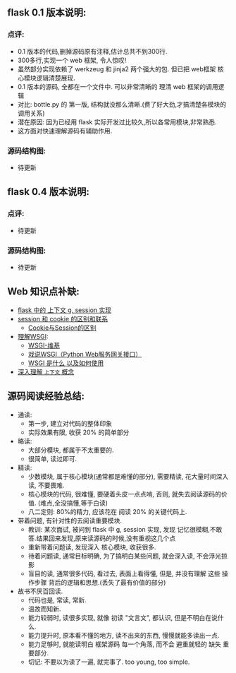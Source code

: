 
## flask 0.1 版本说明:

### 点评:

- 0.1 版本的代码,删掉源码原有注释,估计总共不到300行.
- 300多行,实现一个 web 框架, 令人惊叹!
- 虽然部分实现依赖了 werkzeug 和 jinja2 两个强大的包. 但已把 web框架 核心模块逻辑清楚展现.
- 0.1 版本的源码, 全都在一个文件中. 可以非常清晰的 理清 web 框架的调用逻辑
- 对比: bottle.py 的 第一版, 结构就没那么清晰.(费了好大劲,才搞清楚各模块的调用关系)
- 潜在原因: 因为已经用 flask 实际开发过比较久,所以各常用模块,非常熟悉.
- 这方面对快速理解源码有辅助作用.

### 源码结构图:

- 待更新


## flask 0.4 版本说明:

### 点评:

- 待更新


### 源码结构图:

- 待更新



## Web 知识点补缺:

- [flask 中的 上下文 g, session 实现]()
- [session 和 cookie 的区别和联系]()
    - [Cookie与Session的区别](http://www.lai18.com/content/407204.html)
- [理解WSGI]():
    - [WSGI-维基](https://zh.wikipedia.org/wiki/Web%E6%9C%8D%E5%8A%A1%E5%99%A8%E7%BD%91%E5%85%B3%E6%8E%A5%E5%8F%A3)
    - [戏说WSGI（Python Web服务网关接口）](http://www.cnblogs.com/holbrook/archive/2012/02/25/2357337.html)
    - [WSGI 是什么 以及如何使用](http://zsl-oo7.blog.163.com/blog/static/353297032013111510441430/)
- [深入理解 `上下文` 概念]()


## 源码阅读经验总结:

- 通读:
    - 第一步, 建立对代码的整体印象
    - 实际效果有限, 收获 20% 的简单部分
- 略读:
    - 大部分模块, 都属于不太重要的. 
    - 很简单, 读过即可.
- 精读:
    - 少数模块, 属于核心模块(通常都是难懂的部分), 需要精读, 花大量时间深入读, 不要畏难.
    - 核心模块的代码, 很难懂, 要硬着头皮一点点啃, 否则, 就失去阅读源码的价值. (难点,全没搞懂,等于白读)
    - 八二定则: 80%的精力, 应该花在 阅读 20% 的关键代码上.
- 带着问题, 有针对性的去阅读重要模块.
    - 教训: 某次面试, 被问到 flask 中 g, session 实现, 发现 记忆很模糊,不敢答.结果回来发现,原来读源码的时候,没有重视这几个点
    - 重新带着问题读, 发现深入 核心模块, 收获很多.
    - 待着问题读, 通常目标明确, 为了搞明白某些问题, 就会深入读, 不会浮光掠影
    - 盲目的读, 通常很多代码, 看过去, 表面上看得懂, 但是, 并没有理解 这些 操作步骤 背后的逻辑和思想.(丢失了最有价值的部分)
- 故书不厌百回读.
    - 代码也是, 常读, 常新.
    - 温故而知新.
    - 能力较弱时, 读很多实现, 就像 初读 "文言文", 都认识, 但是不明白在说什么.
    - 能力提升时, 原本看不懂的地方, 读不出来的东西, 慢慢就能多读出一点.
    - 能力足够时, 就能读明白 框架源码 每一个角落, 而不会 避重就轻的 缺失 重要部分.
    - 切记: 不要以为读了一遍, 就完事了. too young, too simple.
    
